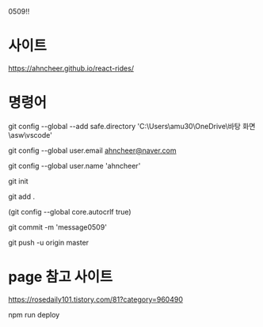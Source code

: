 0509!!

# 사이트 
https://ahncheer.github.io/react-rides/

# 명령어
git config --global --add safe.directory 'C:\Users\amu30\OneDrive\바탕 화면\asw\vscode'

git config --global user.email ahncheer@naver.com

git config --global user.name 'ahncheer'


git init

git add .

(git config --global core.autocrlf true)

git commit -m 'message0509'

git push -u origin master

# page 참고 사이트

https://rosedaily101.tistory.com/81?category=960490

npm run deploy
